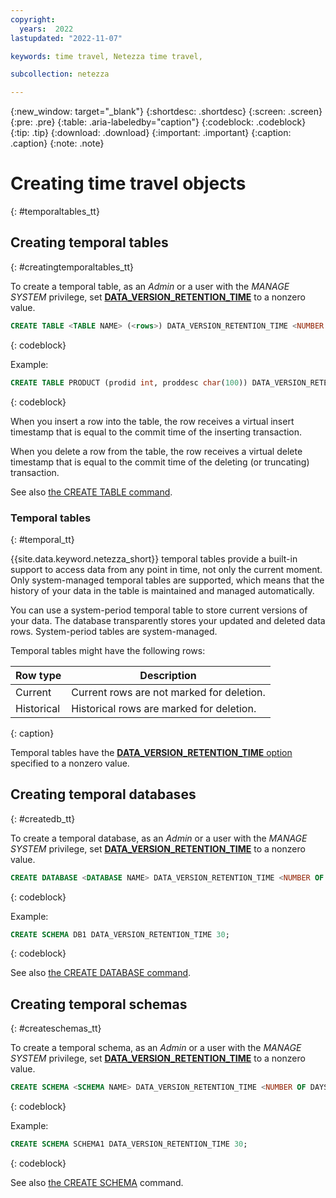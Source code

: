 ```yaml
---
copyright:
  years:  2022
lastupdated: "2022-11-07"

keywords: time travel, Netezza time travel,

subcollection: netezza

---
```


{:new_window: target="_blank"}
{:shortdesc: .shortdesc}
{:screen: .screen}
{:pre: .pre}
{:table: .aria-labeledby="caption"}
{:codeblock: .codeblock}
{:tip: .tip}
{:download: .download}
{:important: .important}
{:caption: .caption}
{:note: .note}

# Creating time travel objects
{: #temporaltables_tt}

## Creating temporal tables
{: #creatingtemporaltables_tt}

To create a temporal table, as an *Admin* or a user with the *MANAGE SYSTEM* privilege, set [**DATA_VERSION_RETENTION_TIME**](/docs/netezza?topic=netezza-dataretentioninterval_tt#dataretentionintervaldef_tt) to a nonzero value.

```sql
CREATE TABLE <TABLE NAME> (<rows>) DATA_VERSION_RETENTION_TIME <NUMBER OF DAYS>;
```
{: codeblock}

Example:

```sql
CREATE TABLE PRODUCT (prodid int, proddesc char(100)) DATA_VERSION_RETENTION_TIME 30;
```
{: codeblock}

When you insert a row into the table, the row receives a virtual insert timestamp that is equal to the commit time of the inserting transaction.

When you delete a row from the table, the row receives a virtual delete timestamp that is equal to the commit time of the deleting (or truncating) transaction.

See also [the CREATE TABLE command](https://www.ibm.com/docs/en/netezza?topic=npsscr-create-table-2).

### Temporal tables
{: #temporal_tt}

{{site.data.keyword.netezza_short}} temporal tables provide a built-in support to access data from any point in time, not only the current moment. Only system-managed temporal tables are supported, which means that the history of your data in the table is maintained and managed automatically.

You can use a system-period temporal table to store current versions of your data. The database transparently stores your updated and deleted data rows. System-period tables are system-managed.

Temporal tables might have the following rows:

| Row type     | Description |
| -----------  | ----------- |
| Current      | Current rows are not marked for deletion.  |
| Historical   | Historical rows are marked for deletion.   |
{: caption}

Temporal tables have the [**DATA_VERSION_RETENTION_TIME** option](/docs/netezza?topic=netezza-dataretentioninterval_tt#dataretentionintervaldef_tt) specified to a nonzero value.

## Creating temporal databases
{: #createdb_tt}

To create a temporal database, as an *Admin* or a user with the *MANAGE SYSTEM* privilege, set [**DATA_VERSION_RETENTION_TIME**](/docs/netezza?topic=netezza-dataretentioninterval_tt#dataretentionintervaldef_tt) to a nonzero value.

```sql
CREATE DATABASE <DATABASE NAME> DATA_VERSION_RETENTION_TIME <NUMBER OF DAYS>;
```
{: codeblock}

Example:

```sql
CREATE SCHEMA DB1 DATA_VERSION_RETENTION_TIME 30;
```
{: codeblock}

See also [the CREATE DATABASE command](https://www.ibm.com/docs/en/netezza?topic=npsscr-create-database-2).

## Creating temporal schemas
{: #createschemas_tt}

To create a temporal schema, as an *Admin* or a user with the *MANAGE SYSTEM* privilege, set [**DATA_VERSION_RETENTION_TIME**](/docs/netezza?topic=netezza-dataretentioninterval_tt#dataretentionintervaldef_tt) to a nonzero value.

```sql
CREATE SCHEMA <SCHEMA NAME> DATA_VERSION_RETENTION_TIME <NUMBER OF DAYS>;
```
{: codeblock}

Example:

```sql
CREATE SCHEMA SCHEMA1 DATA_VERSION_RETENTION_TIME 30;
```
{: codeblock}

See also [the CREATE SCHEMA](https://www.ibm.com/docs/en/netezza?topic=npsscr-create-schema-2) command.
